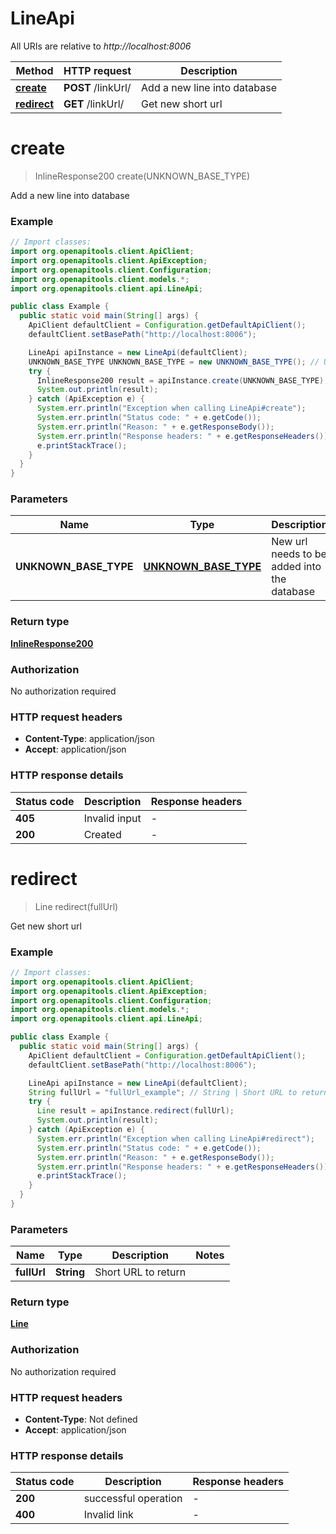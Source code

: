 # LineApi

All URIs are relative to *http://localhost:8006*

Method | HTTP request | Description
------------- | ------------- | -------------
[**create**](LineApi.md#create) | **POST** /linkUrl/ | Add a new line into database
[**redirect**](LineApi.md#redirect) | **GET** /linkUrl/ | Get new short url


<a name="create"></a>
# **create**
> InlineResponse200 create(UNKNOWN_BASE_TYPE)

Add a new line into database

### Example
```java
// Import classes:
import org.openapitools.client.ApiClient;
import org.openapitools.client.ApiException;
import org.openapitools.client.Configuration;
import org.openapitools.client.models.*;
import org.openapitools.client.api.LineApi;

public class Example {
  public static void main(String[] args) {
    ApiClient defaultClient = Configuration.getDefaultApiClient();
    defaultClient.setBasePath("http://localhost:8006");

    LineApi apiInstance = new LineApi(defaultClient);
    UNKNOWN_BASE_TYPE UNKNOWN_BASE_TYPE = new UNKNOWN_BASE_TYPE(); // UNKNOWN_BASE_TYPE | New url needs to be added into the database
    try {
      InlineResponse200 result = apiInstance.create(UNKNOWN_BASE_TYPE);
      System.out.println(result);
    } catch (ApiException e) {
      System.err.println("Exception when calling LineApi#create");
      System.err.println("Status code: " + e.getCode());
      System.err.println("Reason: " + e.getResponseBody());
      System.err.println("Response headers: " + e.getResponseHeaders());
      e.printStackTrace();
    }
  }
}
```

### Parameters

Name | Type | Description  | Notes
------------- | ------------- | ------------- | -------------
 **UNKNOWN_BASE_TYPE** | [**UNKNOWN_BASE_TYPE**](UNKNOWN_BASE_TYPE.md)| New url needs to be added into the database |

### Return type

[**InlineResponse200**](InlineResponse200.md)

### Authorization

No authorization required

### HTTP request headers

 - **Content-Type**: application/json
 - **Accept**: application/json

### HTTP response details
| Status code | Description | Response headers |
|-------------|-------------|------------------|
**405** | Invalid input |  -  |
**200** | Created |  -  |

<a name="redirect"></a>
# **redirect**
> Line redirect(fullUrl)

Get new short url

### Example
```java
// Import classes:
import org.openapitools.client.ApiClient;
import org.openapitools.client.ApiException;
import org.openapitools.client.Configuration;
import org.openapitools.client.models.*;
import org.openapitools.client.api.LineApi;

public class Example {
  public static void main(String[] args) {
    ApiClient defaultClient = Configuration.getDefaultApiClient();
    defaultClient.setBasePath("http://localhost:8006");

    LineApi apiInstance = new LineApi(defaultClient);
    String fullUrl = "fullUrl_example"; // String | Short URL to return
    try {
      Line result = apiInstance.redirect(fullUrl);
      System.out.println(result);
    } catch (ApiException e) {
      System.err.println("Exception when calling LineApi#redirect");
      System.err.println("Status code: " + e.getCode());
      System.err.println("Reason: " + e.getResponseBody());
      System.err.println("Response headers: " + e.getResponseHeaders());
      e.printStackTrace();
    }
  }
}
```

### Parameters

Name | Type | Description  | Notes
------------- | ------------- | ------------- | -------------
 **fullUrl** | **String**| Short URL to return |

### Return type

[**Line**](Line.md)

### Authorization

No authorization required

### HTTP request headers

 - **Content-Type**: Not defined
 - **Accept**: application/json

### HTTP response details
| Status code | Description | Response headers |
|-------------|-------------|------------------|
**200** | successful operation |  -  |
**400** | Invalid link |  -  |

